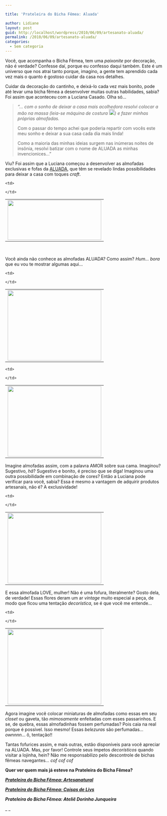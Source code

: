```yaml
---

title: 'Prateleira do Bicha Fêmea: Aluada'

author: Lidiane
layout: post
guid: http://localhost/wordpress/2010/06/09/artesanato-aluada/
permalink: /2010/06/09/artesanato-aluada/
categories:
  - Sem categoria
---
```

Você, que acompanha o Bicha Fêmea, tem uma _paixonite_ por decoração, não é verdade? Confesse daí, porque eu confesso daqui também. Este é um universo que nos atrai tanto porque, imagino, a gente tem aprendido cada vez mais o quanto é gostoso cuidar da casa nos detalhes.

Cuidar da decoração do cantinho, e deixá-lo cada vez mais bonito, pode até levar uma bicha fêmea a desenvolver muitas outras habilidades, sabia? Foi assim que aconteceu com a Luciana Casado. Olha só…

<!--more-->

> _&#8220;&#8230; com o sonho de deixar a casa mais acolhedora resolvi colocar a mão na massa (leia-se máquina de costura [<img class="alignnone size-full wp-image-3612" title="EmoticonHappy_thumb.gif" src="http://www.trololodemulher.com.br/blog/wp-content/uploads/2009/11/emoticonhappy_thumb3.gif" alt="" width="18" height="18" />](http://www.trololodemulher.com.br/blog/wp-content/uploads/2009/11/emoticonhappy_thumb3.gif)) e fazer minhas próprias almofadas._
> 
> Com o passar do tempo achei que poderia repartir com vocês este meu sonho e deixar a sua casa cada dia mais linda!
> 
> Como a maioria das minhas ideias surgem nas inúmeras noites de insônia, resolvi batizar com o nome de ALUADA as minhas invencionices&#8230;&#8221;

Viu? Foi assim que a Luciana começou a desenvolver as almofadas exclusivas e fofas da <a href="http://lojaluada.blogspot.com/" target="_blank">ALUADA</a>, que têm se revelado lindas possibilidades para deixar a casa com toques _craft_.

<table align="center">
  <tr>
    <td>
      <a href="http://www.trololodemulher.com.br/blog/wp-content/uploads/2010/06/aluada.jpg"><img class="alignnone size-medium wp-image-4741" title="aluada" src="http://www.trololodemulher.com.br/blog/wp-content/uploads/2010/06/aluada-300x127.jpg" alt="" width="300" height="127" /></a>
    </td>
    
    <td>
       
    </td>
  </tr>
</table>

 

Você ainda não conhece as almofadas ALUADA? Como assim? _Hum… bora_ que eu vou te mostrar algumas aqui…

<table align="center">
  <tr>
    <td>
      <a href="http://www.trololodemulher.com.br/blog/wp-content/uploads/2010/06/almofada-Amor.jpg"><img class="alignnone size-medium wp-image-4737" title="almofada Amor" src="http://www.trololodemulher.com.br/blog/wp-content/uploads/2010/06/almofada-Amor-300x225.jpg" alt="" width="300" height="225" /></a>
    </td>
    
    <td>
       
    </td>
  </tr>
</table>

<table align="center">
  <tr>
    <td>
      <a href="http://www.trololodemulher.com.br/blog/wp-content/uploads/2010/06/Almofada-Amor-II.jpg"><img class="alignnone size-medium wp-image-4738" title="Almofada Amor II" src="http://www.trololodemulher.com.br/blog/wp-content/uploads/2010/06/Almofada-Amor-II-300x225.jpg" alt="" width="300" height="225" /></a>
    </td>
    
    <td>
       
    </td>
  </tr>
</table>

Imagine almofadas assim, com a palavra AMOR sobre sua cama. Imaginou? Sugestivo, _hã_? Sugestivo e bonito, é preciso que se diga! Imaginou uma outra possibilidade em combinação de cores? Então a Luciana pode verificar para você, sabia? Essa é mesmo a vantagem de adquirir produtos artesanais, não é? A exclusividade!

<table align="center">
  <tr>
    <td>
      <a href="http://www.trololodemulher.com.br/blog/wp-content/uploads/2010/06/almofada-Love.jpg"><img class="alignnone size-medium wp-image-4739" title="almofada Love" src="http://www.trololodemulher.com.br/blog/wp-content/uploads/2010/06/almofada-Love-300x225.jpg" alt="" width="300" height="225" /></a>
    </td>
    
    <td>
       
    </td>
  </tr>
</table>

E essa almofada LOVE, mulher! Não é uma fofura, literalmente? Gosto dela, de verdade! Essas flores deram um ar _vintage_ muito especial a peça, de modo que ficou uma tentação _decorística_, se é que você me entende…

<table align="center">
  <tr>
    <td>
      <a href="http://www.trololodemulher.com.br/blog/wp-content/uploads/2010/06/Miniaturas-de-Almofadas-com-cheiro-sache.jpg"><img class="alignnone size-medium wp-image-4740" title="Miniaturas de Almofadas com cheiro (sachê)" src="http://www.trololodemulher.com.br/blog/wp-content/uploads/2010/06/Miniaturas-de-Almofadas-com-cheiro-sache-300x240.jpg" alt="" width="300" height="240" /></a>
    </td>
    
    <td>
       
    </td>
  </tr>
</table>

Agora imagine você colocar miniaturas de almofadas como essas em seu _closet_ ou gaveta, tão _mimosamente_ enfeitadas com esses passarinhos. E se, de quebra, essas almofadinhas fossem perfumadas? Pois caia na real porque é possível. Isso mesmo! Essas _belezuras_ são perfumadas… _ownnnn_… ô, tentação!!

Tantas fofurices assim, e mais outras, estão disponíveis para você apreciar na ALUADA. Mas, por favor! Controle seus ímpetos _decorísticos_ quando visitar a lojinha, hein? Não me responsabilizo pelo descontrole de bichas fêmeas navegantes… _cof cof cof_

**Quer ver quem mais já esteve na Prateleira do Bicha Fêmea?**

**_<a href="http://www.trololodemulher.com.br/2010/05/05/artesanato-artesanatural/" target="_self">Prateleira do Bicha Fêmea: Artesanatural</a>_**

**_<a href="http://www.trololodemulher.com.br/2010/04/07/prateleira-do-bicha-femea-coisas-de-livs/" target="_self">Prateleira do Bicha Fêmea: Coisas de Livs</a>_**

**_Prateleira do Bicha Fêmea: Ateliê Dorinha Junqueira_**

_ _